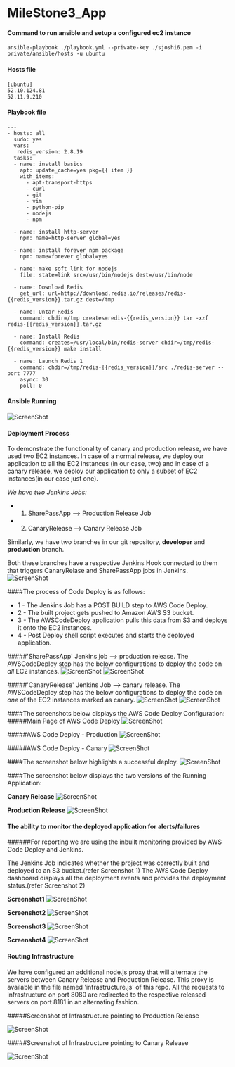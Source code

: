 # MileStone3_App

#### Command to run ansible and setup a configured ec2 instance
```
ansible-playbook ./playbook.yml --private-key ./sjoshi6.pem -i private/ansible/hosts -u ubuntu
```

#### Hosts file
```
[ubuntu]
52.10.124.81
52.11.9.210
```

#### Playbook file

```
---
- hosts: all
  sudo: yes
  vars:
   redis_version: 2.8.19
  tasks:
  - name: install basics
    apt: update_cache=yes pkg={{ item }}
    with_items:
      - apt-transport-https
      - curl
      - git
      - vim
      - python-pip
      - nodejs
      - npm

  - name: install http-server
    npm: name=http-server global=yes

  - name: install forever npm package
    npm: name=forever global=yes

  - name: make soft link for nodejs
    file: state=link src=/usr/bin/nodejs dest=/usr/bin/node

  - name: Download Redis
    get_url: url=http://download.redis.io/releases/redis-{{redis_version}}.tar.gz dest=/tmp

  - name: Untar Redis
    command: chdir=/tmp creates=redis-{{redis_version}} tar -xzf redis-{{redis_version}}.tar.gz

  - name: Install Redis
    command: creates=/usr/local/bin/redis-server chdir=/tmp/redis-{{redis_version}} make install

  - name: Launch Redis 1
    command: chdir=/tmp/redis-{{redis_version}}/src ./redis-server --port 7777
    async: 30
    poll: 0
```
#### Ansible Running

![ScreenShot](RunningAnsible.png)


#### Deployment Process

To demonstrate the functionality of canary and production release, we have used two EC2 instances. In case of a normal release, we deploy our application to all the EC2 instances (in our case, two) and in case of a canary release, we deploy our application to only a subset of EC2 instances(in our case just one).

*We have two Jenkins Jobs:*

- 1. SharePassApp --> Production Release Job
- 2. CanaryRelease --> Canary Release Job

Similarly, we have two branches in our git repository, **developer** and **production** branch.

Both these branches have a respective Jenkins Hook connected to them that triggers CanaryRelase and SharePassApp jobs in Jenkins.
![ScreenShot](JenkinsJobs.png)

####The process of Code Deploy is as follows:
- 1 - The Jenkins Job has a POST BUILD step to AWS Code Deploy.
- 2 - The built project gets pushed to Amazon AWS S3 bucket.
- 3 - The AWSCodeDeploy application pulls this data from S3 and deploys it onto the EC2 instances.
- 4 - Post Deploy shell script executes and starts the deployed application.

#####'SharePassApp' Jenkins job --> production release.
The AWSCodeDeploy step has the below configurations to deploy the code on *all* EC2 instances.
![ScreenShot](Prod_BranchConfig.png)
![ScreenShot](Prod_POSTBuildAWSCDeploy.png)


#####'CanaryRelease' Jenkins Job --> canary release.
The AWSCodeDeploy step has the below configurations to deploy the code on *one* of the EC2 instances marked as canary.
![ScreenShot](Dev_BranchConfig.png)
![ScreenShot](Dev_PostBuildDeploy.png)



####The screenshots below displays the AWS Code Deploy Configuration:
#####Main Page of AWS Code Deploy
![ScreenShot](AWS_CodeDeploy.png)

#####AWS Code Deploy - Production
![ScreenShot](AWSCodeDeploy_Prod.png)

#####AWS Code Deploy - Canary
![ScreenShot](AWSCodeDeploy_Canary.png)




####The screenshot below highlights a successful deploy.
![ScreenShot](SuccessfulDeploy.png)




####The screenshot below displays the two versions of the Running Application:

**Canary Release**
![ScreenShot](CanaryRelease.png)

**Production Release**
![ScreenShot](ProdRelease.png)





#### The ability to monitor the deployed application for alerts/failures

######For reporting we are using the inbuilt monitoring provided by AWS Code Deploy and Jenkins.

The Jenkins Job indicates whether the project was correctly built and deployed to an S3 bucket.(refer Screenshot 1)
The AWS Code Deploy dashboard displays all the deployment events and provides the deployment status.(refer Screenshot 2)

**Screenshot1**
![ScreenShot](SuccessfulDeploy.png)


**Screenshot2**
![ScreenShot](AWSCDGeneral.png)


**Screenshot3**
![ScreenShot](AWSCDSuccess.png)


**Screenshot4**
![ScreenShot](AWSCDFail.png)


#### Routing Infrastructure

We have configured an additional node.js proxy that will alternate the servers between Canary Release and Production Release.
This proxy is available in the file named 'infrastructure.js' of this repo. All the requests to infrastructure on port 8080 are redirected to the respective released servers on port 8181 in an alternating fashion.

#####Screenshot of Infrastructure pointing to Production Release

![ScreenShot](AWSCDFail.png)


#####Screenshot of Infrastructure pointing to Canary Release

![ScreenShot](AWSCDFail.png)

